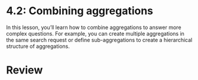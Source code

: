 # 4.2: Combining aggregations

In this lesson, you’ll learn how to combine aggregations to answer more complex questions. For example, you can create multiple aggregations in the same search request or define sub-aggregations to create a hierarchical structure of aggregations.



# Review

